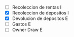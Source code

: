 - [ ] Recoleccion de rentas I
- [x] Recoleccion de depositos I
- [x] Devolucion de depositos E
- [ ] Gastos E
- [ ] Owner Draw E
